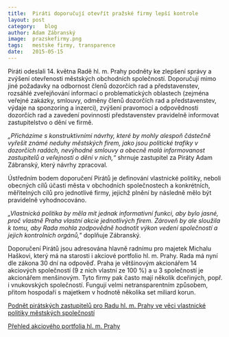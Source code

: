 ```yaml
---
title:	Piráti doporučují otevřít pražské firmy lepší kontrole
layout:	post
category:	blog
author:	Adam Zábranský
image:	prazskefirmy.png
tags:	mestske firmy, transparence
date:	2015-05-15
---
```


Piráti odeslali 14. května Radě hl. m. Prahy podněty ke zlepšení správy a zvýšení otevřenosti městských obchodních společností. Doporučují mimo jiné požadavky na odbornost členů dozorčích rad a představenstev, rozsáhlé zveřejňování informací o problematických oblastech (zejména veřejné zakázky, smlouvy, odměny členů dozorčích rad a představenstev, výdaje na sponzoring a inzerci), zvýšení pravomocí a odpovědnosti dozorčích rad a zavedení povinnosti představenstev pravidelně informovat zastupitelstvo o dění ve firmě. 

*„Přicházíme s konstruktivními návrhy, které by mohly alespoň částečně vyřešit známé neduhy městských firem, jako jsou politické trafiky v dozorčích radách, nevýhodné smlouvy a obecně malá informovanost zastupitelů a veřejnosti o dění v nich,“* shrnuje zastupitel za Piráty Adam Zábranský, který návrhy zpracoval.

Ústředním bodem doporučení Pirátů je definování vlastnické politiky, neboli obecných cílů účasti města v obchodních společnostech a konkrétních, měřitelných cílů pro jednotlivé firmy, jejichž plnění by následně mělo být pravidelně vyhodnocováno. 

*„Vlastnická politika by měla mít jednak informativní funkci, aby bylo jasné, proč vlastně Praha vlastní akcie jednotlivých firem. Zároveň by ale sloužila k tomu, aby Rada mohla zodpovědně hodnotit výkon vedení společností a jejich kontrolních orgánů,"* doplňuje Zábranský. 

Doporučení Pirátů jsou adresována hlavně radnímu pro majetek Michalu Haškovi, který má na starosti i akciové portfolio hl. m. Prahy. Rada má nyní dle zákona 30 dní na odpověď. Praha je většinovým akcionářem 14 akciových společností (9 z nich vlastní ze 100 %) a u 3 společností je akcionářem menšinovým. Tyto firmy pak často mají několik dceřiných, popř. i vnukovských společností. Fungují velmi netransparentním způsobem, přitom hospodaří s majetkem v hodnotě několika set miliard korun.

[Podnět pirátských zastupitelů pro Radu hl. m. Prahy ve věci vlastnické politiky městských společností](https://github.com/pirati-cz/KlubPraha/blob/420449fb00e9a50be1dbfeb625c2fbc471f4e4d3/spisy/2015/52-doporuceni-k-mestskym-firmam/1-doporuceni/main.pdf)

[Přehled akciového portfolia hl. m. Prahy](/assets/img/prazskefirmy-prehled.png)



